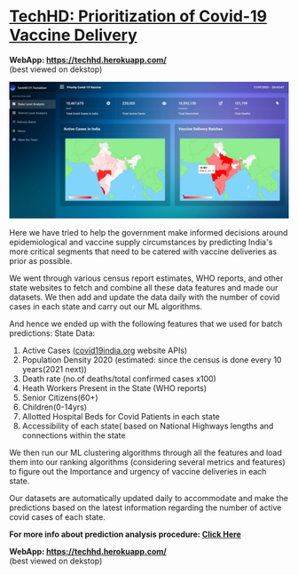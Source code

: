 # [TechHD: Prioritization of Covid-19 Vaccine Delivery](https://techhd.herokuapp.com/)

**WebApp: https://techhd.herokuapp.com/ <br>**
(best viewed on dekstop)

<!-- ![](assets/images/homepage.jpg) -->
<a href="https://techhd.herokuapp.com/"><img src="assets/images/homepage.jpg"></a>

Here we have tried to help the government make informed decisions around epidemiological and vaccine supply circumstances by predicting India's more critical segments that need to be catered with vaccine deliveries as prior as possible.

We went through various census report estimates, WHO reports, and other state websites to fetch and combine all these data features and made our datasets. We then add and update the data daily with the number of covid cases in each state and carry out our ML algorithms.

And hence we ended up with the following features that we used for batch predictions:
State Data:
1) Active Cases ([covid19india.org](https://www.covid19india.org/) website APIs)
2) Population Density 2020 (estimated: since the census is done every 10 years(2021 next))
3) Death rate (no.of deaths/total confirmed cases x100)
4) Heath Workers Present in the State (WHO reports)
5) Senior Citizens(60+)
6) Children(0-14yrs)
7) Allotted Hospital Beds for Covid Patients in each state
8) Accessibility of each state( based on National Highways lengths and connections within the state

We then run our ML clustering algorithms through all the features and load them into our ranking algorithms (considering several metrics and features) to figure out the Importance and urgency of vaccine deliveries in each state.

Our datasets are automatically updated daily to accommodate and make the predictions based on the latest information regarding the number of active covid cases of each state.

**For more info about prediction analysis procedure: [Click Here](https://drive.google.com/file/d/1vnI6VuDABLq0wU8IPg-edRxyxkBWHeVn/view?usp=sharing)**

**WebApp: https://techhd.herokuapp.com/ <br>**
(best viewed on dekstop)


